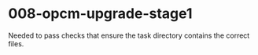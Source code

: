 # 008-opcm-upgrade-stage1

Needed to pass checks that ensure the task directory contains the correct files. 